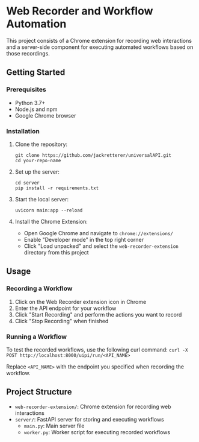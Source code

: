 # Web Recorder and Workflow Automation

This project consists of a Chrome extension for recording web interactions and a server-side component for executing automated workflows based on those recordings.

## Getting Started

### Prerequisites

- Python 3.7+
- Node.js and npm
- Google Chrome browser

### Installation

1. Clone the repository:
   ```
   git clone https://github.com/jackretterer/universalAPI.git
   cd your-repo-name
   ```

2. Set up the server:
   ```
   cd server
   pip install -r requirements.txt
   ```

3. Start the local server:
   ```
   uvicorn main:app --reload
   ```

4. Install the Chrome Extension:
   - Open Google Chrome and navigate to `chrome://extensions/`
   - Enable "Developer mode" in the top right corner
   - Click "Load unpacked" and select the `web-recorder-extension` directory from this project

## Usage

### Recording a Workflow

1. Click on the Web Recorder extension icon in Chrome
2. Enter the API endpoint for your workflow
3. Click "Start Recording" and perform the actions you want to record
4. Click "Stop Recording" when finished

### Running a Workflow

To test the recorded workflows, use the following curl command:
    ```
    curl -X POST http://localhost:8000/uipi/run/<API_NAME>
    ```

Replace `<API_NAME>` with the endpoint you specified when recording the workflow.

## Project Structure

- `web-recorder-extension/`: Chrome extension for recording web interactions
- `server/`: FastAPI server for storing and executing workflows
  - `main.py`: Main server file
  - `worker.py`: Worker script for executing recorded workflows


